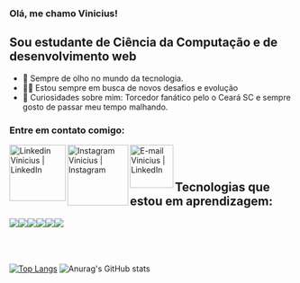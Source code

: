  
### Olá, me chamo Vinicius!

## Sou estudante de Ciência da Computação e de desenvolvimento web
- 🧐 Sempre de olho no mundo da tecnologia.
- 👨‍💻 Estou sempre em busca de novos desafios e evolução
- 🤯 Curiosidades sobre mim: Torcedor fanático pelo o Ceará SC e sempre gosto de passar meu tempo malhando.


### Entre em contato comigo:
<a href="https://www.linkedin.com/in/vinicius-nogueira-396a07205/" ><img align="left" alt="Linkedin Vinicius | LinkedIn" width="100px" src="https://img.shields.io/badge/LinkedIn-0077B5?style=for-the-badge&logo=linkedin&logoColor=white" /></a>
<a href="https://www.instagram.com/vini_nogueira777/"><img align="left" alt="Instagram Vinicius | Instagram" width="108px" src="https://img.shields.io/badge/Instagram-E4405F?style=for-the-badge&logo=instagram&logoColor=white" /></a>
<a href="mailto:viniciushals@gmail.com" ><img align="left" alt="E-mail Vinicius | LinkedIn" width="77px" src="https://img.shields.io/badge/Gmail-D14836?style=for-the-badge&logo=gmail&logoColor=white" /></a>


<br/><br/>

## Tecnologias que estou em aprendizagem:
<div style="display: flex; flex-wrap: wrap;">
<img src="https://img.shields.io/badge/HTML5-E34F26?style=for-the-badge&logo=html5&logoColor=white"/>
<img  src="https://img.shields.io/badge/CSS3-1572B6?style=for-the-badge&logo=css3&logoColor=white"/>
<img src="https://img.shields.io/badge/sass-ff69b4?style=for-the-badge&logo=sass&logoColor=white"/>
<img  src="https://img.shields.io/badge/Bootstrap-563D7C?style=for-the-badge&logo=bootstrap&logoColor=white"/>
<img  src="https://img.shields.io/badge/PHP-777BB4?style=for-the-badge&logo=php&logoColor=white"/>
<img  src="https://img.shields.io/badge/JAVASCRIPT-yellow?style=for-the-badge&logo=javascript&logoColor=white"/>
</div>
<br/><br/><br/>



[![Top Langs](https://github-readme-stats.vercel.app/api/top-langs/?username=xVini777x&theme=blue-green)](https://github.com/anuraghazra/github-readme-stats)                      ![Anurag's GitHub stats](https://github-readme-stats.vercel.app/api?username=xVini777x&show_icons=true&theme=tokyonight&hide=stars)


